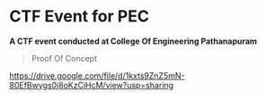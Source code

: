 # CTF Event for PEC

**A CTF event conducted at College Of Engineering Pathanapuram**

>Proof Of Concept

https://drive.google.com/file/d/1kxts9ZnZ5mN-80EfBwygs0j8oKzCiHcM/view?usp=sharing
